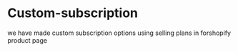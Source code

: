 # Custom-subscription
we have made custom subscription options using selling plans in forshopify product page
